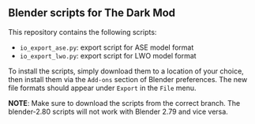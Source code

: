 ## Blender scripts for The Dark Mod

This repository contains the following scripts:

* `io_export_ase.py`: export script for ASE model format
* `io_export_lwo.py`: export script for LWO model format

To install the scripts, simply download them to a location of your choice, then
install them via the `Add-ons` section of Blender preferences. The new file
formats should appear under `Export` in the `File` menu.

**NOTE**: Make sure to download the scripts from the correct branch. The
blender-2.80 scripts will not work with Blender 2.79 and vice versa.
